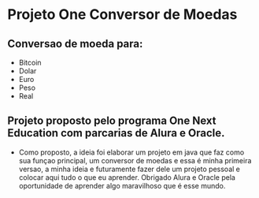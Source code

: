 # Projeto One Conversor de Moedas

## Conversao de moeda para:
 
- Bitcoin
- Dolar
- Euro
- Peso
- Real

## Projeto proposto pelo programa One Next Education com parcarias de Alura e Oracle.

- Como proposto, a ideia foi elaborar um projeto em java que faz como sua funçao principal, um conversor de moedas e essa é minha primeira versao, a minha ideia e futuramente fazer dele um projeto pessoal e colocar aqui tudo o que eu aprender. Obrigado Alura e Oracle pela oportunidade de aprender algo maravilhoso que é esse mundo.



